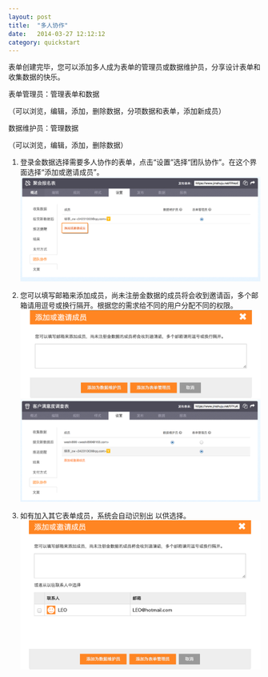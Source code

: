 ```yaml
---
layout: post
title:  "多人协作"
date:   2014-03-27 12:12:12
category: quickstart
---
```


表单创建完毕，您可以添加多人成为表单的管理员或数据维护员，分享设计表单和收集数据的快乐。  

表单管理员：管理表单和数据

（可以浏览，编辑，添加，删除数据，分项数据和表单，添加新成员）

数据维护员：管理数据

（可以浏览，编辑，添加，删除数据）

1. 登录金数据选择需要多人协作的表单，点击“设置”选择“团队协作”。在这个界面选择“添加或邀请成员”。
![多人协作](/images/team-1.png) 

2. 您可以填写邮箱来添加成员，尚未注册金数据的成员将会收到邀请函，多个邮箱请用逗号或换行隔开。根据您的需求给不同的用户分配不同的权限。 
![多人协作](/images/team-2.png)
![多人协作](/images/team-3.png)

3. 如有加入其它表单成员，系统会自动识别出 以供选择。
![多人协作](/images/team-4.png) 

